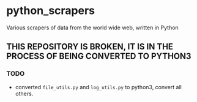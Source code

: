# python_scrapers
Various scrapers of data from the world wide web, written in Python

## THIS REPOSITORY IS BROKEN, IT IS IN THE PROCESS OF BEING CONVERTED TO PYTHON3

### TODO
* converted `file_utils.py` and `log_utils.py` to python3, convert all others.
